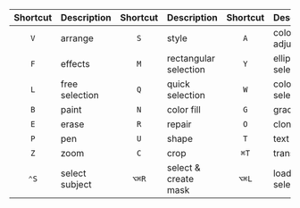 | Shortcut | Description    | Shortcut | Description           | Shortcut | Description       |
| :-:      | :-             | :-:      | :-                    | :-:      | :-                |
| `V`      | arrange        | `S`      | style                 | `A`      | color adjustment  |
| `F`      | effects        | `M`      | rectangular selection | `Y`      | ellipse selection |
| `L`      | free selection | `Q`      | quick selection       | `W`      | color selection   |
| `B`      | paint          | `N`      | color fill            | `G`      | gradient fill     |
| `E`      | erase          | `R`      | repair                | `O`      | clone             |
| `P`      | pen            | `U`      | shape                 | `T`      | text              |
| `Z`      | zoom           | `C`      | crop                  | `⌘T`    | transform         |
| `⌃S`     | select subject | `⌥⌘R`    | select & create mask  | `⌥⌘L`    | load selection    |
